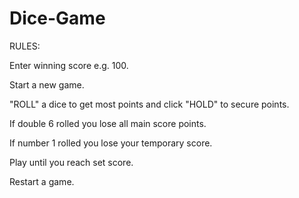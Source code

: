 # Dice-Game

RULES:

Enter winning score e.g. 100.

Start a new game.

"ROLL" a dice to get most points and click "HOLD" to secure points.

If double 6 rolled you lose all main score points.

If number 1 rolled you lose your temporary score.

Play until you reach set score.

Restart a game.
